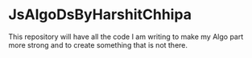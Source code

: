 # JsAlgoDsByHarshitChhipa
This repository will have all the code I am writing to make my Algo part more strong and to create something that is not there.
